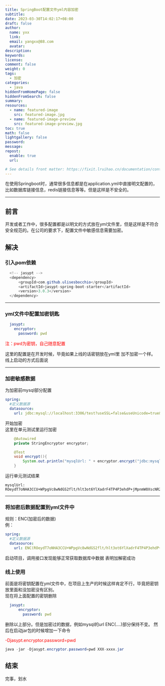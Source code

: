 ```yaml
---
title: SpringBoot配置文件yml内容加密
subtitle:
date: 2023-03-30T14:02:17+08:00
draft: false
author:
  name: yxx
  link:
  email: yangxx@88.com
  avatar:
description:
keywords:
license:
comment: false
weight: 0
tags:
  - 加密
categories:
  - java
hiddenFromHomePage: false
hiddenFromSearch: false
summary:
resources:
  - name: featured-image
    src: featured-image.jpg
  - name: featured-image-preview
    src: featured-image-preview.jpg
toc: true
math: false
lightgallery: false
password:
message:
repost:
  enable: true
  url:

# See details front matter: https://fixit.lruihao.cn/documentation/content/#front-matter
---
```

在使用Springboot时，通常很多信息都是在application.yml中直接明文配置的，比如数据库链接信息，redis链接信息等等。但是这样是不安全的。
<!--more-->
***

## 前言
开发或者工作中，很多配置都是以明文的方式放在yml文件里，但是这样是不符合安全规范的。在公司的要求下，配置文件中敏感信息需要加密。

## 解决
### 引入pom依赖
```java
  <!-- jasypt -->
  <dependency>
      <groupId>com.github.ulisesbocchio</groupId>
      <artifactId>jasypt-spring-boot-starter</artifactId>
      <version>3.0.3</version>
  </dependency>
```
***

### yml文件中配置加密钥匙
```yml
  jasypt:
    encryptor:
      password: pwd
```
<p style="color:red">注：pwd为密钥，自己随意配置</p>
这里的配置是在开发时候，毕竟如果上线的话密钥放在yml里 加不加密一个样。</br>
线上启动的方式后面说

***

### 加密敏感数据
为加密前mysql部分配置
```yml
spring:
  #定义数据源
  datasource:
    url: jdbc:mysql://localhost:3306/test?useSSL=false&useUnicode=true&characterEncoding=UTF-8&serverTimezone=GMT%2B8&zeroDateTimeBehavior=convertToNull
```
开始加密</br>
这里在单元测试里运行加密
```java
    @Autowired
    private StringEncryptor encryptor;

    @Test
    void encrypt(){
        System.out.println("mysqlUrl: " + encryptor.encrypt("jdbc:mysql://localhost:3306/test?useSSL=false&useUnicode=true&characterEncoding=UTF-8&serverTimezone=GMT%2B8&zeroDateTimeBehavior=convertToNull"));
    }
```
运行单元测试结果
```text
mysqlUrl: ROeydT7oNHA3CCU+WPpgVc8wNdGS2flt/hlt3ot6YlXadrF4TP4P3ehdP+jMpnmW0XscNR2LYQzlIW9sQRsmEp62Mwk86afyLl3WiJr+aYijHuVIBeetc9uvGgCNcA5Jjr0stCfXgU5pRAbyaD+OK6Hz08iByAD0gq3PoOGo4H6yhSL3+HKo0a0bczgAJSIvxT+xr04chuIu/1QiFODNke+s6lGY+UEucAZikq0UUI4=
```

***

### 将加密后数据配置到yml文件中
规则：ENC(加密后的数据) </br>
例：
```yml
spring:
  #定义数据源
  datasource:
    url: ENC(ROeydT7oNHA3CCU+WPpgVc8wNdGS2flt/hlt3ot6YlXadrF4TP4P3ehdP+jMpnmW0XscNR2LYQzlIW9sQRsmEp62Mwk86afyLl3WiJr+aYijHuVIBeetc9uvGgCNcA5Jjr0stCfXgU5pRAbyaD+OK6Hz08iByAD0gq3PoOGo4H6yhSL3+HKo0a0bczgAJSIvxT+xr04chuIu/1QiFODNke+s6lGY+UEucAZikq0UUI4=)
```
启动项目，调用接口发现能够正常获取数据库中数据 表明加解密成功

### 线上使用
前面是将密钥配置在yml文件中，在项目上生产的时候这样肯定不行，毕竟把密钥放里面和没加密没有区别。</br>
现在将上面配置的密钥删除
```yml
  jasypt:
      encryptor:
        password: pwd
```
删除以上部分。但是加密过的数据，例如mysql的url ENC(....)部分保持不变。
然后在启动jar包的时候增加一下命令
<p style="color:red">-Djasypt.encryptor.password=pwd</p>

```java
java -jar -Djasypt.encryptor.password=pwd XXX-xxxx.jar
```

## 结束
完事，划水